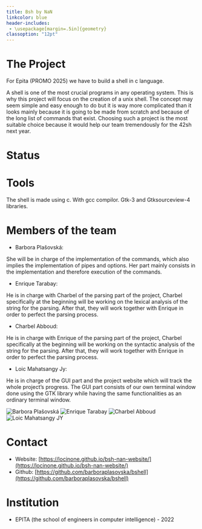 ```yaml
---
title: Bsh by NaN
linkcolor: blue
header-includes:
 - \usepackage[margin=.5in]{geometry}
classoption: "12pt"
---
```


# The Project

For Epita (PROMO 2025) we have to build a shell in c language.

A shell is one of the most crucial programs in any operating system. 
This is why this project will focus on the creation of a unix shell. The concept may seem simple and easy enough to do but it is way more complicated than it looks mainly because it is going to be made from scratch and because of the long list of commands that exist. 
Choosing such a project is the most suitable choice because it would help our team tremendously for the 42sh next year.

# Status


# Tools

The shell is made using c. With gcc compilor. Gtk-3 and Gtksourceview-4 libraries. 

# Members of the team

+ Barbora Plašovská:

She will be in charge of the implementation of the commands, which also implies the implementation of pipes and options.
Her part mainly consists in the implementation and therefore execution of the commands.

+ Enrique Tarabay:

He is in charge with Charbel of the parsing part of the project, Charbel specifically at the beginning will be working on the lexical analysis of the string for the parsing.
After that, they will work together with Enrique in order to perfect the parsing process.

+ Charbel Abboud:

He is in charge with Enrique of the parsing part of the project, Charbel specifically at the beginning will be working on the syntactic analysis of the string for the parsing.
After that, they will work together with Enrique in order to perfect the parsing process.

+ Loic Mahatsangy Jy:

He is in charge of the GUI part and the project website which will track the whole project’s progress.
The GUI part consists of our own terminal window done using the GTK library while having the same functionalities as an ordinary terminal window.

<div class="team-image">
<img src="https://photos.cri.epita.fr/thumb/barbora.plasovska" alt="Barbora Plašovská"/>
<img src="https://photos.cri.epita.fr/thumb/enrique.tarabay" alt="Enrique Tarabay"/>
<img src="https://external-content.duckduckgo.com/iu/?u=https%3A%2F%2Fvectorified.com%2Fimages%2Ffacebook-no-profile-picture-icon-26.jpg&f=1&nofb=1 " alt="Charbel Abboud"/>
<img src="https://photos.cri.epita.fr/thumb/loic-mahatsangy.jy" alt="Loic Mahatsangy JY"/>

</div>

# Contact

+ Website: [https://locinone.github.io/bsh-nan-website/](https://locinone.github.io/bsh-nan-website/)
+ Github: [https://github.com/barboraplasovska/bshell](https://github.com/barboraplasovska/bshell) 

# Institution

+ EPITA (the school of engineers in computer intelligence) - 2022
